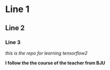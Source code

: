 # Line 1
## Line 2
### Line 3

*this is the repo for learning tensorflow2*

**I follow the the course of the teacher from BJU**

